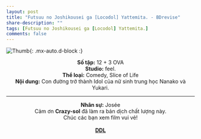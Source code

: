 ```yaml
---
layout: post
title: "Futsuu no Joshikousei ga [Locodol] Yattemita. - BDrevise"
share-description: ""
tags: [Futsuu no Joshikousei ga [Locodol] Yattemita.]
comments: false
---
```


![Thumb](https://tpn-team.github.io/assets/img/Locodol_thumb.jpg){: .mx-auto.d-block :}
<center>
<b>Số tập:</b> 12 + 3 OVA <br>
<b>Studio:</b> feel. <br>
<b>Thể loại:</b> Comedy,  Slice of Life <br>
<b>Nội dung:</b> Con đường trở thành Idol của nữ sinh trung học Nanako và Yukari. <br>

<hr>

<b>Nhân sự:</b> Josée <br>
Cảm ơn <b>Crazy-sol</b> đã làm ra bản dịch chất lượng này. <br>
Chúc các bạn xem film vui vẻ!<br><br>
<b><a href="https://github.com/TPN-Team/TPN-Team-DDL/blob/master/Futsuu%20no%20Joshikousei%20ga%20%5BLocodol%5D%20Yattemita..md">DDL</a></b> <br>
</center>
<!-- excerpt-end -->

